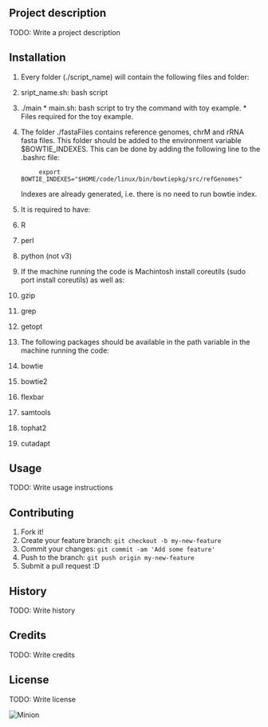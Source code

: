 Project description
-------------------

TODO: Write a project description

Installation
------------------

1. Every folder (./script_name) will contain the following files and folder:
  1. sript_name.sh: bash script
  2. ./main
    * main.sh: bash script to try the command with toy example.
    * Files required for the toy example.

2. The folder ./fastaFiles contains reference genomes, chrM and rRNA fasta files. This folder should be added to the environment variable $BOWTIE_INDEXES. This can be done by adding the following line to the .bashrc file:

            export BOWTIE_INDEXES="$HOME/code/linux/bin/bowtiepkg/src/refGenomes"  

    Indexes are already generated, i.e. there is no need to run bowtie index.

3. It is required to have:
  1. R
  2. perl
  3. python (not v3)

3. If the machine running the code is Machintosh install coreutils (sudo port install coreutils) as well as:
  1. gzip
  2. grep
  3. getopt

4. The following packages should be available in the path variable in the machine running the code:
  1. bowtie
  2. bowtie2
  3. flexbar
  4. samtools
  5. tophat2
  6. cutadapt

Usage
-----------------

TODO: Write usage instructions

Contributing
----------------

1. Fork it!
2. Create your feature branch: `git checkout -b my-new-feature`
3. Commit your changes: `git commit -am 'Add some feature'`
4. Push to the branch: `git push origin my-new-feature`
5. Submit a pull request :D

History
---------------

TODO: Write history

Credits
---------------

TODO: Write credits

License
---------------

TODO: Write license

![Minion](http://octodex.github.com/images/minion.png)

